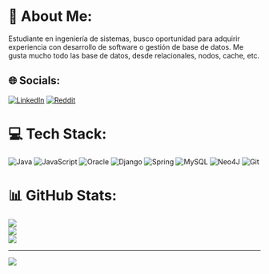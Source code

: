 # 💫 About Me:
Estudiante en ingeniería de sistemas, busco oportunidad para adquirir<br> experiencia con desarrollo de software o gestión de base de datos. Me <br>gusta mucho todo las base de datos, desde relacionales, nodos, cache, etc.<br>


## 🌐 Socials:
[![LinkedIn](https://img.shields.io/badge/LinkedIn-%230077B5.svg?logo=linkedin&logoColor=white)](https://linkedin.com/in/jose-david-navarro-perez) [![Reddit](https://img.shields.io/badge/Reddit-%23FF4500.svg?logo=Reddit&logoColor=white)](https://reddit.com/user/ClonJua) 

# 💻 Tech Stack:
![Java](https://img.shields.io/badge/java-%23ED8B00.svg?style=for-the-badge&logo=openjdk&logoColor=white) ![JavaScript](https://img.shields.io/badge/javascript-%23323330.svg?style=for-the-badge&logo=javascript&logoColor=%23F7DF1E) ![Oracle](https://img.shields.io/badge/Oracle-F80000?style=for-the-badge&logo=oracle&logoColor=white) ![Django](https://img.shields.io/badge/django-%23092E20.svg?style=for-the-badge&logo=django&logoColor=white) ![Spring](https://img.shields.io/badge/spring-%236DB33F.svg?style=for-the-badge&logo=spring&logoColor=white) ![MySQL](https://img.shields.io/badge/mysql-4479A1.svg?style=for-the-badge&logo=mysql&logoColor=white) ![Neo4J](https://img.shields.io/badge/Neo4j-008CC1?style=for-the-badge&logo=neo4j&logoColor=white) ![Git](https://img.shields.io/badge/git-%23F05033.svg?style=for-the-badge&logo=git&logoColor=white)
# 📊 GitHub Stats:
![](https://github-readme-stats.vercel.app/api?username=ClonJua&theme=dark&hide_border=false&include_all_commits=true&count_private=false)<br/>
![](https://github-readme-streak-stats.herokuapp.com/?user=ClonJua&theme=dark&hide_border=false)<br/>
![](https://github-readme-stats.vercel.app/api/top-langs/?username=ClonJua&theme=dark&hide_border=false&include_all_commits=true&count_private=false&layout=compact)

---
[![](https://visitcount.itsvg.in/api?id=ClonJua&icon=0&color=0)](https://visitcount.itsvg.in)

<!-- Proudly created with GPRM ( https://gprm.itsvg.in ) -->
